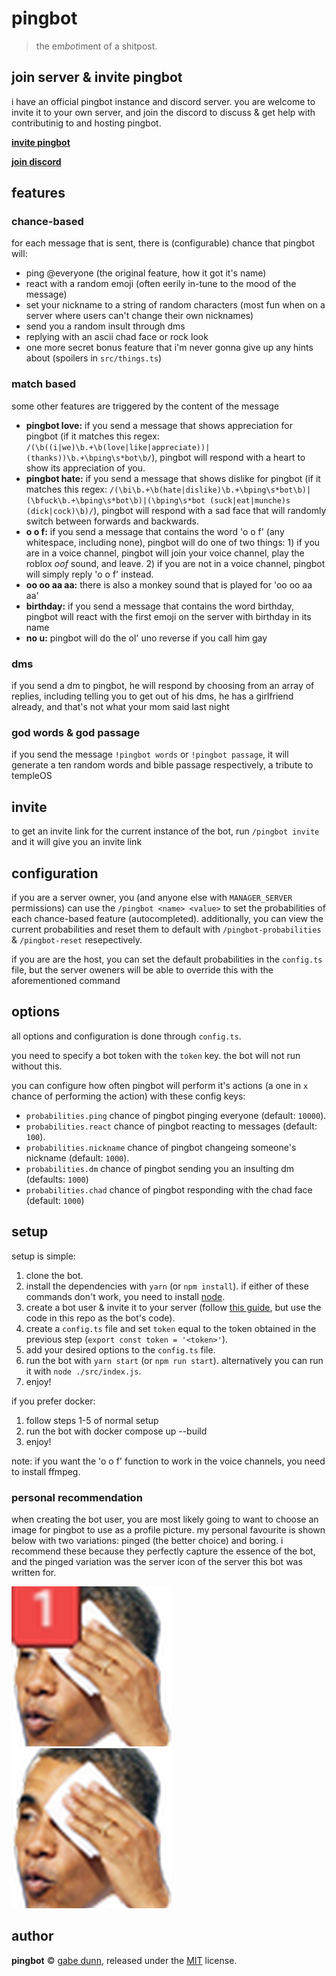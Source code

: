 # pingbot
> the em*bot*iment of a shitpost.

## join server & invite pingbot
i have an official pingbot instance and discord server. you are welcome to invite it to
your own server, and join the discord to discuss & get help with contributinig to
and hosting pingbot.

[**invite pingbot**](https://discord.com/api/oauth2/authorize?client_id=889104837243985932&permissions=8&scope=bot%20applications.commands)

[**join discord**](https://discord.gg/sMTjxfkaBq)

## features

### chance-based
for each message that is sent, there is (configurable) chance that pingbot will:
 - ping @everyone (the original feature, how it got it's name)
 - react with a random emoji (often eerily in-tune to the mood of the message)
 - set your nickname to a string of random characters (most fun when on a server where users can't change their own
     nicknames)
 - send you a random insult through dms
 - replying with an ascii chad face or rock look
 - one more secret bonus feature that i'm never gonna give up any hints about (spoilers in `src/things.ts`)

### match based
some other features are triggered by the content of the message
 - **pingbot love:** if you send a message that shows appreciation for pingbot (if it matches this regex:
		`/(\b((i|we)\b.+\b(love|like|appreciate))|(thanks))\b.+\bping\s*bot\b/`), pingbot will respond with
		a heart to show its appreciation of you.
 - **pingbot hate:** if you send a message that shows dislike for pingbot (if it matches this regex:
 		`/(\bi\b.+\b(hate|dislike)\b.+\bping\s*bot\b)|(\bfuck\b.+\bping\s*bot\b)|(\bping\s*bot (suck|eat|munche)s (dick|cock)\b)/`),
		pingbot will respond with a sad face that will randomly switch between forwards and backwards.
 - **o o f:** if you send a message that contains the word 'o o f' (any whitespace, including none),
 		pingbot will do one of two things: 1) if you are in a voice channel, pingbot will join your voice
		channel, play the roblox *oof* sound, and leave. 2) if you are not in a voice channel, pingbot
		will simply reply 'o o f' instead.
 - **oo oo aa aa:** there is also a monkey sound that is played for 'oo oo aa aa'
 - **birthday:** if you send a message that contains the word birthday, pingbot will react with
 		the first emoji on the server with birthday in its name
 - **no u:** pingbot will do the ol' uno reverse if you call him gay

### dms
if you send a dm to pingbot, he will respond by choosing from an array of replies, including
telling you to get out of his dms, he has a girlfriend already, and that's not what your mom
said last night

### god words & god passage
if you send the message `!pingbot words` or `!pingbot passage`, it will generate a ten random words and bible
passage respectively, a tribute to templeOS

## invite
to get an invite link for the current instance of the bot, run `/pingbot invite` and it will give you an
invite link

## configuration
if you are a server owner, you (and anyone else with `MANAGER_SERVER` permissions) can use the `/pingbot <name> <value>`
to set the probabilities of each chance-based feature (autocompleted). additionally, you can view the current probabilities
and reset them to default with `/pingbot-probabilities` & `/pingbot-reset` resepectively.

if you are are the host, you can set the default probabilities in the `config.ts` file, but the server oweners
will be able to override this with the aforementioned command

## options
all options and configuration is done through `config.ts`.

you need to specify a bot token with the `token` key. the bot will not run without this.

you can configure how often pingbot will perform it's actions (a one in `x` chance of performing the action) with these
config keys:
 - `probabilities.ping` chance of pingbot pinging everyone (default: `10000`).
 - `probabilities.react` chance of pingbot reacting to messages (default: `100`).
 - `probabilities.nickname` chance of pingbot changeing someone's nickname (default: `1000`).
 - `probabilities.dm` chance of pingbot sending you an insulting dm (defaults: `1000`)
 - `probabilities.chad` chance of pingbot responding with the chad face (default: `1000`)

## setup
setup is simple:
 1. clone the bot.
 2. install the dependencies with `yarn` (or `npm install`). if either of these commands don't work, you need to install
 [node][2].
 3. create a bot user & invite it to your server (follow [this guide][1], but use the code in this repo as the bot's
 code).
 4. create a `config.ts` file and set `token` equal to the token obtained in the previous step (`export const token = '<token>'`).
 5. add your desired options to the `config.ts` file.
 6. run the bot with `yarn start` (or `npm run start`). alternatively you can run it with `node ./src/index.js`.
 7. enjoy!

 if you prefer docker:
 1. follow steps 1-5 of normal setup
 2. run the bot with docker compose up --build
 3. enjoy!

[1]: https://www.howtogeek.com/364225/how-to-make-your-own-discord-bot/
[2]: https://nodejs.org

note: if you want the 'o o f' function to work in the voice channels, you need to install ffmpeg.

### personal recommendation
when creating the bot user, you are most likely going to want to choose an image for pingbot to use as a profile
picture. my personal favourite is shown below with two variations: pinged (the better choice) and boring. i
recommend these because they perfectly capture the essence of the bot, and the pinged variation was
the server icon of the server this bot was written for.

![pingbot pinged][pinged]
![pingbot boring][boring]

[pinged]: resources/pingbot.png
[boring]: resources/pingbot-boring.png

## author
**pingbot** © [gabe dunn](https://github.com/redxtech), released under the [MIT](./license.md) license.
